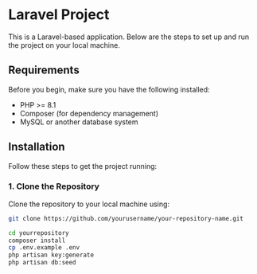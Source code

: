 # Laravel Project

This is a Laravel-based application. Below are the steps to set up and run the project on your local machine.

## Requirements

Before you begin, make sure you have the following installed:

- PHP >= 8.1
- Composer (for dependency management)
- MySQL or another database system

## Installation

Follow these steps to get the project running:

### 1. Clone the Repository

Clone the repository to your local machine using:

```bash
git clone https://github.com/yourusername/your-repository-name.git

cd yourrepository
composer install
cp .env.example .env
php artisan key:generate
php artisan db:seed

